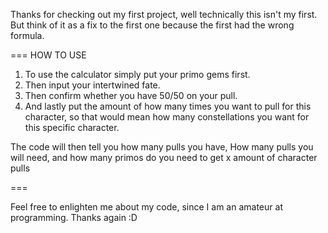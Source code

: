 Thanks for checking out my first project, well technically this isn't my first. But think of it as a fix to the first one because the first had the wrong formula.

===
HOW TO USE

1. To use the calculator simply put your primo gems first.
2. Then input your intertwined fate.
3. Then confirm whether you have 50/50 on your pull.
4. And lastly put the amount of how many times you want to pull for this character, so that would mean how many constellations you want for this specific character.

The code will then tell you how many pulls you have, How many pulls you will need, and how many primos do you need to get x amount of character pulls

===

Feel free to enlighten me about my code, since I am an amateur at programming. Thanks again :D

